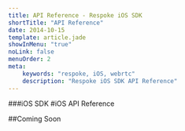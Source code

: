 ```yaml
---
title: API Reference - Respoke iOS SDK
shortTitle: "API Reference"
date: 2014-10-15
template: article.jade
showInMenu: "true"
noLink: false
menuOrder: 2
meta:
    keywords: "respoke, iOS, webrtc"
    description: "Respoke iOS SDK API Reference"
---
```


###iOS SDK
#iOS API Reference

##Coming Soon